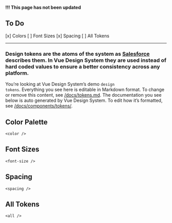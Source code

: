 **!!! This page has not been updated**

## To Do

[x] Colors
[ ] Font Sizes
[x] Spacing
[ ] All Tokens

---

### Design tokens are the atoms of the system as [Salesforce](https://www.lightningdesignsystem.com/design-tokens/) describes them. In Vue Design System they are used instead of hard coded values to ensure a better consistency across any platform.

You’re looking at Vue Design System’s demo <code>design tokens</code>. Everything you see here is editable in Markdown format. To change or remove this content, see [/docs/tokens.md](https://github.com/viljamis/vue-design-system/blob/master/docs/tokens.md). The documentation you see below is auto generated by Vue Design System. To edit how it’s formatted, see [/docs/components/tokens/](https://github.com/viljamis/vue-design-system/blob/master/docs/components/tokens).

## Color Palette

```
<color />
```

## Font Sizes

```
<font-size />
```

## Spacing

```
<spacing />
```

## All Tokens

```
<all />
```
